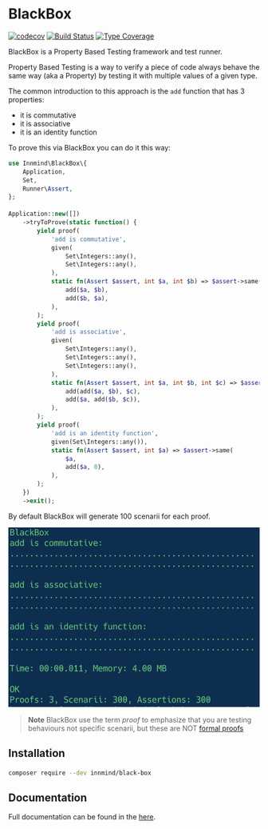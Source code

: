 # BlackBox

[![codecov](https://codecov.io/gh/Innmind/BlackBox/branch/develop/graph/badge.svg)](https://codecov.io/gh/Innmind/BlackBox)
[![Build Status](https://github.com/Innmind/BlackBox/workflows/CI/badge.svg?branch=master)](https://github.com/Innmind/BlackBox/actions?query=workflow%3ACI)
[![Type Coverage](https://shepherd.dev/github/Innmind/BlackBox/coverage.svg)](https://shepherd.dev/github/Innmind/BlackBox)

BlackBox is a Property Based Testing framework and test runner.

Property Based Testing is a way to verify a piece of code always behave the same way (aka a Property) by testing it with multiple values of a given type.

The common introduction to this approach is the `add` function that has 3 properties:
- it is commutative
- it is associative
- it is an identity function

To prove this via BlackBox you can do it this way:

```php
use Innmind\BlackBox\{
    Application,
    Set,
    Runner\Assert,
};

Application::new([])
    ->tryToProve(static function() {
        yield proof(
            'add is commutative',
            given(
                Set\Integers::any(),
                Set\Integers::any(),
            ),
            static fn(Assert $assert, int $a, int $b) => $assert->same(
                add($a, $b),
                add($b, $a),
            ),
        );
        yield proof(
            'add is associative',
            given(
                Set\Integers::any(),
                Set\Integers::any(),
                Set\Integers::any(),
            ),
            static fn(Assert $assert, int $a, int $b, int $c) => $assert->same(
                add(add($a, $b), $c),
                add($a, add($b, $c)),
            ),
        );
        yield proof(
            'add is an identity function',
            given(Set\Integers::any()),
            static fn(Assert $assert, int $a) => $assert->same(
                $a,
                add($a, 0),
            ),
        );
    })
    ->exit();
```

By default BlackBox will generate 100 scenarii for each proof.

![](add.png)

> **Note** BlackBox use the term _proof_ to emphasize that you are testing behaviours not specific scenarii, but these are NOT [formal proofs](https://en.wikipedia.org/wiki/Formal_proof)

## Installation

```sh
composer require --dev innmind/black-box
```

## Documentation

Full documentation can be found in the [here](https://innmind.github.io/BlackBox/).
